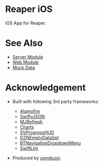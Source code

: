 # Reaper iOS

iOS App for Reaper.

# See Also

* [Server Module](https://github.com/ReaperCitiCup/Reaper-Server)
* [Web Module](https://github.com/ReaperCitiCup/Reaper-Web)
* [Mock Data](https://github.com/ReaperCitiCup/Reaper-Mock)

# Acknowledgement

* Built with following 3rd party frameworks:

    * [Alamofire](https://github.com/Alamofire/Alamofire)
    * [SwiftyJSON](https://github.com/SwiftyJSON/SwiftyJSON)
    * [MJRefresh](https://github.com/CoderMJLee/MJRefresh)
    * [Charts](https://github.com/danielgindi/Charts)
    * [SVProgressHUD](https://github.com/SVProgressHUD/SVProgressHUD)
    * [DZNEmptyDataSet](https://github.com/dzenbot/DZNEmptyDataSet)
    * [BTNavigationDropdownMenu](https://github.com/PhamBaTho/BTNavigationDropdownMenu)
    * [SwiftLint](https://github.com/realm/SwiftLint)
    
* Produced by [songkuixi](https://github.com/songkuixi).

